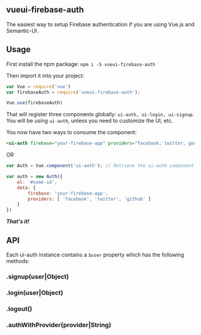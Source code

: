 ## vueui-firebase-auth
The easiest way to setup Firebase authentication if you are using Vue.js and Semantic-UI.

## Usage
First install the npm package:
```npm i -S vueui-firebase-auth```

Then import it into your project:
```js
var Vue = require('vue')
var firebaseAuth = require('vueui-firebase-auth');

Vue.use(firebaseAuth)

```
That will register three components globally: ```ui-auth, ui-login, ui-signup```. You will be
using ```ui-auth```, unless you need to customize the UI, etc.

You now have two ways to consume the component:

```html
<ui-auth firebase="your-firebase-app" providers="facebook, twitter, google plus"></ui-auth>
```

OR

```js
var Auth = Vue.component('ui-auth'); // Retrieve the ui-auth component constructor

var auth = new Auth({
    el: '#some-id',
    data: {
        firebase: 'your-firebase-app',
        providers: [ 'facebook', 'twitter', 'github' ]
    }
})
```
***That's it!***

## API

Each ui-auth instance contains a ```$user``` property which has the following methods:

### .signup(user|Object)

### .login(user|Object)

### .logout()

### .authWithProvider(provider|String)
